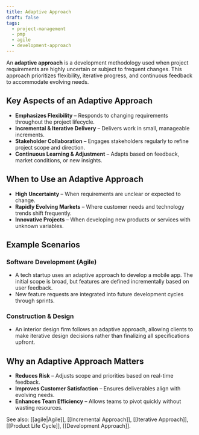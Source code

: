 ```yaml
---
title: Adaptive Approach
draft: false
tags:
  - project-management
  - pmp
  - agile
  - development-approach
---
```


An **adaptive approach** is a development methodology used when project requirements are highly uncertain or subject to frequent changes. This approach prioritizes flexibility, iterative progress, and continuous feedback to accommodate evolving needs.

## Key Aspects of an Adaptive Approach
- **Emphasizes Flexibility** – Responds to changing requirements throughout the project lifecycle.
- **Incremental & Iterative Delivery** – Delivers work in small, manageable increments.
- **Stakeholder Collaboration** – Engages stakeholders regularly to refine project scope and direction.
- **Continuous Learning & Adjustment** – Adapts based on feedback, market conditions, or new insights.

## When to Use an Adaptive Approach
- **High Uncertainty** – When requirements are unclear or expected to change.
- **Rapidly Evolving Markets** – Where customer needs and technology trends shift frequently.
- **Innovative Projects** – When developing new products or services with unknown variables.

## Example Scenarios

### **Software Development (Agile)**
- A tech startup uses an adaptive approach to develop a mobile app. The initial scope is broad, but features are defined incrementally based on user feedback.
- New feature requests are integrated into future development cycles through sprints.

### **Construction & Design**
- An interior design firm follows an adaptive approach, allowing clients to make iterative design decisions rather than finalizing all specifications upfront.

## Why an Adaptive Approach Matters
- **Reduces Risk** – Adjusts scope and priorities based on real-time feedback.
- **Improves Customer Satisfaction** – Ensures deliverables align with evolving needs.
- **Enhances Team Efficiency** – Allows teams to pivot quickly without wasting resources.

See also: [[agile|Agile]], [[Incremental Approach]], [[Iterative Approach]], [[Product Life Cycle]], [[Development Approach]].
